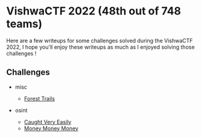 # VishwaCTF 2022 (48th out of 748 teams)

Here are a few writeups for some challenges solved during the VishwaCTF 2022, I hope you'll enjoy these writeups as much as I enjoyed solving those challenges !

## Challenges

- misc
    - [Forest Trails](https://github.com/Khonsu-CTF/2022-VishwaCTF/tree/main/Forest%20Trails)

- osint
    - [Caught Very Easily](https://github.com/Khonsu-CTF/2022-VishwaCTF/tree/main/Caught%20Very%20Easily)
    - [Money Money Money](https://github.com/Khonsu-CTF/2022-VishwaCTF/tree/main/Money%20Money%20Money)

